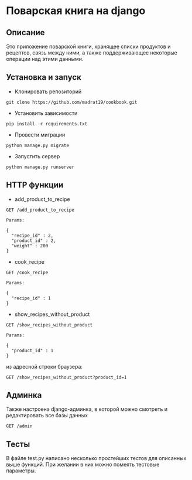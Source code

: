 # Поварская книга на django

## Описание 
Это приложение поварской книги, хранящее списки продуктов и рецептов, связь между ними, а также поддерживающее некоторые операции над этими данными.

## Установка и запуск 

* Клонировать репозиторий 
``` 
git clone https://github.com/madrat19/cookbook.git
```

* Установить зависимости 
```
pip install -r requirements.txt
```

* Провести миграции
```
python manage.py migrate
```

* Запустить сервер
```
python manage.py runserver
```

## HTTP функции

* add_product_to_recipe

```http
GET /add_product_to_recipe

Params:

{
  "recipe_id" : 2,
  "product_id" : 2,
  "weight" : 200
}
```

* cook_recipe

```http
GET /cook_recipe

Params:

{
  "recipe_id" : 1
}
```

* show_recipes_without_product

```http
GET /show_recipes_without_product

Params:

{
  "product_id" : 1
}
```
из адресной строки браузера:
```http
GET /show_recipes_without_product?product_id=1
```

## Админка
Также настроена django-админка, в которой можно смотреть и редактировать все базы данных


```http
GET /admin
```

## Тесты 
В файле test.py написано несколько простейших тестов для описанных выше функций. При желании в них можно помеять тестовые параметры.

  
